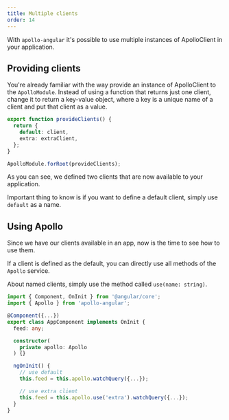 ```yaml
---
title: Multiple clients
order: 14
---
```


With `apollo-angular` it's possible to use multiple instances of ApolloClient in your application.

<h2 id="providing-clients">Providing clients</h2>

You're already familiar with the way provide an instance of ApolloClient to the `ApolloModule`.
Instead of using a function that returns just one client, change it to return a key-value object, where a key is a unique name of a client and put that client as a value.

```ts
export function provideClients() {
  return {
    default: client,
    extra: extraClient,
  };
}

ApolloModule.forRoot(provideClients);
```

As you can see, we defined two clients that are now available to your application.

Important thing to know is if you want to define a default client, simply use `default` as a name.


<h2 id="using-apollo">Using Apollo</h2>

Since we have our clients available in an app, now is the time to see how to use them.

If a client is defined as the default, you can directly use all methods of the `Apollo` service. 

About named clients, simply use the method called `use(name: string)`.

```ts
import { Component, OnInit } from '@angular/core';
import { Apollo } from 'apollo-angular';

@Component({...})
export class AppComponent implements OnInit {
  feed: any;

  constructor(
    private apollo: Apollo
  ) {}

  ngOnInit() {
    // use default
    this.feed = this.apollo.watchQuery({...});

    // use extra client
    this.feed = this.apollo.use('extra').watchQuery({...});
  }
}
```
